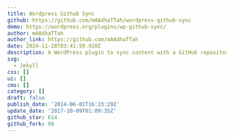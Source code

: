 ```yaml
---
title: Wordpress Github Sync
github: https://github.com/mAAdhaTTah/wordpress-github-sync
demo: https://wordpress.org/plugins/wp-github-sync/
author: mAAdhaTTah
author_link: https://github.com/mAAdhaTTah
date: 2024-11-28T03:41:59.920Z
description: A WordPress plugin to sync content with a GitHub repository (or Jekyll site)
ssg:
  - Jekyll
css: []
ui: []
cms: []
category: []
draft: false
publish_date: '2014-06-01T16:23:29Z'
update_date: '2017-10-09T01:09:35Z'
github_star: 614
github_fork: 98
---
```

